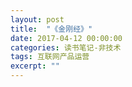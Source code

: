 ```yaml
---
layout: post
title:  "《金刚经》"
date: 2017-04-12 00:00:00
categories: 读书笔记-非技术
tags: 互联网产品运营
excerpt: ""
---
```

